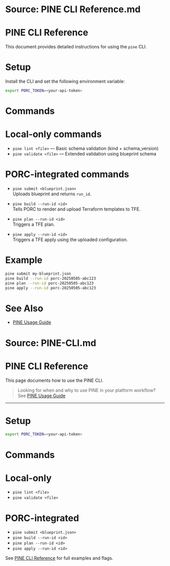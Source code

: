 # Source: PINE CLI Reference.md
# PINE CLI Reference

This document provides detailed instructions for using the `pine` CLI.
# Setup

Install the CLI and set the following environment variable:

```bash
export PORC_TOKEN=<your-api-token>
```
# Commands
# Local-only commands

- `pine lint <file>` — Basic schema validation (kind + schema_version)
- `pine validate <file>` — Extended validation using blueprint schema
# PORC-integrated commands

- `pine submit <blueprint.json>`  
  Uploads blueprint and returns `run_id`.

- `pine build --run-id <id>`  
  Tells PORC to render and upload Terraform templates to TFE.

- `pine plan --run-id <id>`  
  Triggers a TFE plan.

- `pine apply --run-id <id>`  
  Triggers a TFE apply using the uploaded configuration.
# Example

```bash
pine submit my-blueprint.json
pine build --run-id porc-20250505-abc123
pine plan --run-id porc-20250505-abc123
pine apply --run-id porc-20250505-abc123
```
# See Also

- [PINE Usage Guide](./PINE%20Usage%20Guide.md)

# Source: PINE-CLI.md
# PINE CLI Reference

This page documents how to use the PINE CLI.

> Looking for when and why to use PINE in your platform workflow?  
> See [PINE Usage Guide](./PINE%20Usage%20Guide.md)

---
# Setup

```bash
export PORC_TOKEN=<your-api-token>
```
# Commands
# Local-only
- `pine lint <file>`
- `pine validate <file>`
# PORC-integrated
- `pine submit <blueprint.json>`
- `pine build --run-id <id>`
- `pine plan --run-id <id>`
- `pine apply --run-id <id>`

See [PINE CLI Reference](./PINE%20CLI%20Reference.md) for full examples and flags.